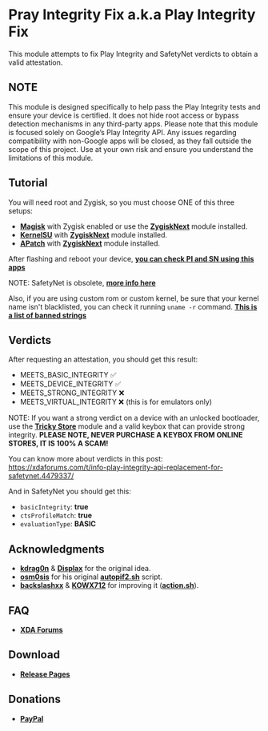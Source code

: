 # Pray Integrity Fix a.k.a Play Integrity Fix

This module attempts to fix Play Integrity and SafetyNet verdicts to obtain a valid attestation.

## NOTE

This module is designed specifically to help pass the Play Integrity tests and ensure your device is certified. It does not hide root access or bypass detection mechanisms in any third-party apps. Please note that this module is focused solely on Google’s Play Integrity API. Any issues regarding compatibility with non-Google apps will be closed, as they fall outside the scope of this project. Use at your own risk and ensure you understand the limitations of this module.

## Tutorial

You will need root and Zygisk, so you must choose ONE of this three setups:

- [**Magisk**](https://github.com/topjohnwu/Magisk) with Zygisk enabled or use the [**ZygiskNext**](https://github.com/Dr-TSNG/ZygiskNext) module installed.
- [**KernelSU**](https://github.com/tiann/KernelSU) with [**ZygiskNext**](https://github.com/Dr-TSNG/ZygiskNext) module installed.
- [**APatch**](https://github.com/bmax121/APatch) with [**ZygiskNext**](https://github.com/Dr-TSNG/ZygiskNext) module installed.

After flashing and reboot your device, [**you can check PI and SN using this apps**](https://play.google.com/store/apps/details?id=com.henrikherzig.playintegritychecker)

NOTE: SafetyNet is obsolete, [**more info here**](https://developer.android.com/privacy-and-security/safetynet/deprecation-timeline)

Also, if you are using custom rom or custom kernel, be sure that your kernel name isn't blacklisted, you can check it running `uname -r` command. [**This is a list of banned strings**](https://xdaforums.com/t/module-play-integrity-fix-safetynet-fix.4607985/post-89308909)

## Verdicts

After requesting an attestation, you should get this result:

- MEETS_BASIC_INTEGRITY   ✅
- MEETS_DEVICE_INTEGRITY  ✅
- MEETS_STRONG_INTEGRITY  ❌
- MEETS_VIRTUAL_INTEGRITY ❌ (this is for emulators only)

NOTE: If you want a strong verdict on a device with an unlocked bootloader, use the [**Tricky Store**](https://github.com/5ec1cff/TrickyStore) module and a valid keybox that can provide strong integrity. **PLEASE NOTE, NEVER PURCHASE A KEYBOX FROM ONLINE STORES, IT IS 100% A SCAM!**

You can know more about verdicts in this post: https://xdaforums.com/t/info-play-integrity-api-replacement-for-safetynet.4479337/

And in SafetyNet you should get this:

- `basicIntegrity`:  **true**
- `ctsProfileMatch`: **true**
- `evaluationType`:  **BASIC**

## Acknowledgments
- [**kdrag0n**](https://github.com/kdrag0n/safetynet-fix) & [**Displax**](https://github.com/Displax/safetynet-fix) for the original idea.
- [**osm0sis**](https://github.com/osm0sis) for his original [**autopif2.sh**](https://github.com/osm0sis/PlayIntegrityFork/blob/main/module/autopif2.sh) script.
- [**backslashxx**](https://github.com/backslashxx) & [**KOWX712**](https://github.com/KOWX712) for improving it ([**action.sh**](https://github.com/al4uu/PrayIntegrityFix/blob/main/module/action.sh)).

## FAQ
- [**XDA Forums**](https://xdaforums.com/t/pif-faq.4653307/)

## Download
- [**Release Pages**](https://github.com/al4uu/PrayIntegrityFix/releases/latest)

## Donations
- [**PayPal**](https://www.paypal.com/paypalme/chiteroman0)

